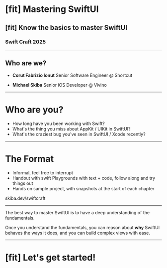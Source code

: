 # [fit] Mastering SwiftUI

## [fit] Know the basics to master SwiftUI

### **Swift Craft 2025**

---

## Who are we?

- **Corut Fabrizio Ionut**
  Senior Software Engineer @ Shortcut

- **Michael Skiba**
  Senior iOS Developer @ Vivino

---

# Who are you?

- How long have you been working with Swift?
- What's the thing you miss about AppKit / UIKit in SwiftUI?
- What's the craziest bug you've seen in SwiftUI / Xcode recently?

---

# The Format

- Informal, feel free to interrupt
- Handout with swift Playgrounds with text + code, follow along and try things out
- Hands on sample project, with snapshots at the start of each chapter

skiba.dev/swiftcraft

---

The best way to master SwiftUI is to have a deep understanding of the fundamentals.

Once you understand the fundamentals, you can reason about **why** SwiftUI behaves the ways it does, and you can build complex views with ease.

---

# [fit] Let's get started!
